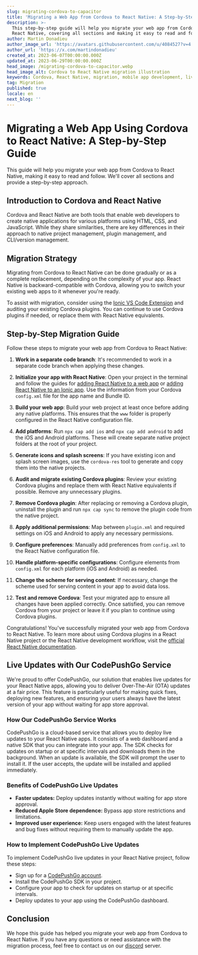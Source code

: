 ```yaml
---
slug: migrating-cordova-to-capacitor
title: 'Migrating a Web App from Cordova to React Native: A Step-by-Step Guide'
description: >-
  This step-by-step guide will help you migrate your web app from Cordova to
  React Native, covering all sections and making it easy to read and follow.
author: Martin Donadieu
author_image_url: 'https://avatars.githubusercontent.com/u/4084527?v=4'
author_url: 'https://x.com/martindonadieu'
created_at: 2023-06-07T00:00:00.000Z
updated_at: 2023-06-29T00:00:00.000Z
head_image: /migrating-cordova-to-capacitor.webp
head_image_alt: Cordova to React Native migration illustration
keywords: Cordova, React Native, migration, mobile app development, live updates, OTA updates, continuous integration, mobile app updates
tag: Migration
published: true
locale: en
next_blog: ''
---
```


# Migrating a Web App Using Cordova to React Native: A Step-by-Step Guide

This guide will help you migrate your web app from Cordova to React Native, making it easy to read and follow. We'll cover all sections and provide a step-by-step approach.

## Introduction to Cordova and React Native

Cordova and React Native are both tools that enable web developers to create native applications for various platforms using HTML, CSS, and JavaScript. While they share similarities, there are key differences in their approach to native project management, plugin management, and CLI/version management.

## Migration Strategy

Migrating from Cordova to React Native can be done gradually or as a complete replacement, depending on the complexity of your app. React Native is backward-compatible with Cordova, allowing you to switch your existing web apps to it whenever you're ready.

To assist with migration, consider using the [Ionic VS Code Extension](https://marketplace.visualstudio.com/items/?itemName=ionic.ionic) and auditing your existing Cordova plugins. You can continue to use Cordova plugins if needed, or replace them with React Native equivalents.

## Step-by-Step Migration Guide

Follow these steps to migrate your web app from Cordova to React Native:

1. **Work in a separate code branch**: It's recommended to work in a separate code branch when applying these changes.

2. **Initialize your app with React Native**: Open your project in the terminal and follow the guides for [adding React Native to a web app](https://capacitorjs.com/docs/getting-started/#adding-capacitor-to-your-app) or [adding React Native to an Ionic app](https://capacitorjs.com/docs/getting-started/with-ionic/#existing-ionic-project). Use the information from your Cordova `config.xml` file for the app name and Bundle ID.

3. **Build your web app**: Build your web project at least once before adding any native platforms. This ensures that the `www` folder is properly configured in the React Native configuration file.

4. **Add platforms**: Run `npx cap add ios` and `npx cap add android` to add the iOS and Android platforms. These will create separate native project folders at the root of your project.

5. **Generate icons and splash screens**: If you have existing icon and splash screen images, use the `cordova-res` tool to generate and copy them into the native projects.

6. **Audit and migrate existing Cordova plugins**: Review your existing Cordova plugins and replace them with React Native equivalents if possible. Remove any unnecessary plugins.

7. **Remove Cordova plugin**: After replacing or removing a Cordova plugin, uninstall the plugin and run `npx cap sync` to remove the plugin code from the native project.

8. **Apply additional permissions**: Map between `plugin.xml` and required settings on iOS and Android to apply any necessary permissions.

9. **Configure preferences**: Manually add preferences from `config.xml` to the React Native configuration file.

10. **Handle platform-specific configurations**: Configure elements from `config.xml` for each platform (iOS and Android) as needed.

11. **Change the scheme for serving content**: If necessary, change the scheme used for serving content in your app to avoid data loss.

12. **Test and remove Cordova**: Test your migrated app to ensure all changes have been applied correctly. Once satisfied, you can remove Cordova from your project or leave it if you plan to continue using Cordova plugins.

Congratulations! You've successfully migrated your web app from Cordova to React Native. To learn more about using Cordova plugins in a React Native project or the React Native development workflow, visit the [official React Native documentation](https://capacitorjs.com/docs/).

## Live Updates with Our CodePushGo Service

We're proud to offer CodePushGo, our solution that enables live updates for your React Native apps, allowing you to deliver Over-The-Air (OTA) updates at a fair price. This feature is particularly useful for making quick fixes, deploying new features, and ensuring your users always have the latest version of your app without waiting for app store approval.

### How Our CodePushGo Service Works

CodePushGo is a cloud-based service that allows you to deploy live updates to your React Native apps. It consists of a web dashboard and a native SDK that you can integrate into your app. The SDK checks for updates on startup or at specific intervals and downloads them in the background. When an update is available, the SDK will prompt the user to install it. If the user accepts, the update will be installed and applied immediately.

### Benefits of CodePushGo Live Updates

- **Faster updates:** Deploy updates instantly without waiting for app store approval.
- **Reduced Apple Store dependence:** Bypass app store restrictions and limitations.
- **Improved user experience:** Keep users engaged with the latest features and bug fixes without requiring them to manually update the app.


### How to Implement CodePushGo Live Updates

To implement CodePushGo live updates in your React Native project, follow these steps:
- Sign up for a [CodePushGo account](https://web.codepushgo.com/).
- Install the CodePushGo SDK in your project.
- Configure your app to check for updates on startup or at specific intervals.
- Deploy updates to your app using the CodePushGo dashboard.

## Conclusion

We hope this guide has helped you migrate your web app from Cordova to React Native. If you have any questions or need assistance with the migration process, feel free to contact us on our [discord](https://discord.gg/VnYRvBfgA6) server.
